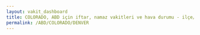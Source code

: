 ```yaml
---
layout: vakit_dashboard
title: COLORADO, ABD için iftar, namaz vakitleri ve hava durumu - ilçe/eyalet seç
permalink: /ABD/COLORADO/DENVER
---
```


<script type="text/javascript">
  var GLOBAL_COUNTRY = 'ABD';
  var GLOBAL_CITY = 'COLORADO';
  var GLOBAL_STATE = 'DENVER';
  var lat = 72;
  var lon = 21;
</script>
